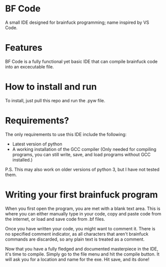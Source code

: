 # BF Code
A small IDE designed for brainfuck programming; name inspired by VS Code.

# Features
BF Code is a fully functional yet basic IDE that can compile brainfuck code into an excecutable file.

# How to install and run
To install, just pull this repo and run the .pyw file.

# Requirements?
The only requirements to use this IDE include the following:
 - Latest version of python
 - A working installation of the GCC compiler (Only needed for compiling programs, you can still write, save, and load programs without GCC installed.)

P.S. This may also work on older versions of python 3, but I have not tested them.

# Writing your first brainfuck program
When you first open the program, you are met with a blank text area. This is where you can either manually type in your code, copy and paste code from the internet, or load and save code from .bf files.

Once you have written your code, you might want to comment it. There is no specified comment indicator, as all characters that aren't brainfuck commands are discarded, so any plain text is treated as a comment.

Now that you have a fully fledged and documented masterpiece in the IDE, it's time to compile. Simply go to the file menu and hit the compile button. It will ask you for a location and name for the exe. Hit save, and its done!
